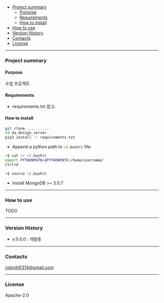 - [Project summary](#da-design-server)
  - [Purpose](#purpose)
  - [Requirements](#requirements)
  - [How to install](#how-to-install)
- [How to use](#how-to-use)
- [Version History](#version-history)
- [Contacts](#contacts)
- [License](#license)

---

### Project summary

#### Purpose

수업 프로젝트

#### Requirements

* requirements.txt 참고.

#### How to install

```sh
git clone ...........
cd da_design_server
pip3 install -r requirements.txt
```

* Append a python path to `~/.bashrc` file.

```sh
~$ cat >> ~/.bashrc
export PYTHONPATH=$PYTHONPATH:/home/username/
Ctrl+d

~$ source ~/.bashrc
```

* Install MongoDB >= 5.0.7

---

### How to use

TODO

---

### Version History

* v.0.0.0 : 개발중

---

### Contacts

robinjh0314@gmail.com

---

### License

Apache-2.0

